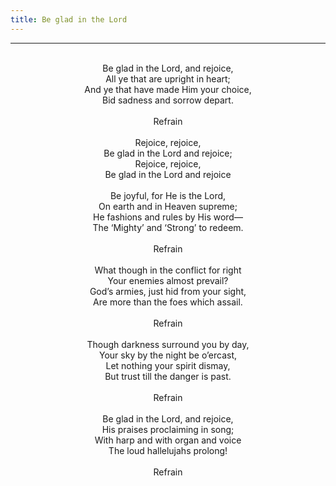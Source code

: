 ```yaml
---
title: Be glad in the Lord
---
```


---
<center>
<br/>
Be glad in the Lord, and rejoice,<br/>
All ye that are upright in heart;<br/>
And ye that have made Him your choice,<br/>
Bid sadness and sorrow depart.<br/>
<br/>
Refrain<br/>
<br/>
Rejoice, rejoice,<br/>
Be glad in the Lord and rejoice;<br/>
Rejoice, rejoice,<br/>
Be glad in the Lord and rejoice<br/>
<br/>
Be joyful, for He is the Lord,<br/>
On earth and in Heaven supreme;<br/>
He fashions and rules by His word—<br/>
The ‘Mighty’ and ‘Strong’ to redeem.<br/>
<br/>
Refrain<br/>
<br/>
What though in the conflict for right<br/>
Your enemies almost prevail?<br/>
God’s armies, just hid from your sight,<br/>
Are more than the foes which assail.<br/>
<br/>
Refrain<br/>
<br/>
Though darkness surround you by day,<br/>
Your sky by the night be o’ercast,<br/>
Let nothing your spirit dismay,<br/>
But trust till the danger is past.<br/>
<br/>
Refrain<br/>
<br/>
Be glad in the Lord, and rejoice,<br/>
His praises proclaiming in song;<br/>
With harp and with organ and voice<br/>
The loud hallelujahs prolong!<br/>
<br/>
Refrain<br/>

</center>